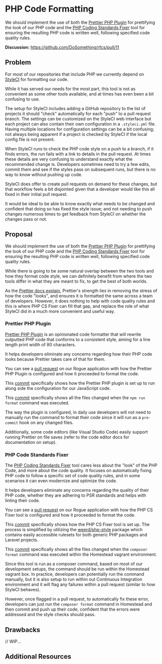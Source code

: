 # PHP Code Formatting

We should implement the use of both the [Prettier PHP Plugin](https://github.com/prettier/plugin-php) for prettifying the look of our PHP code and the [PHP Coding Standards Fixer](https://github.com/FriendsOfPHP/PHP-CS-Fixer) tool for ensuring the resulting PHP code is written well, following specified code quality rules.

**Discussion:** <https://github.com/DoSomething/rfcs/pull/11>

## Problem

For most of our repositories that include PHP we currently depend on [StyleCI](https://styleci.io) for formatting our code.

While it has served our needs for the most part, this tool is not as convenient as some other tools available, and at times has even been a bit confusing to use.

The setup for StyleCI includes adding a GitHub repository to the list of projects it should "check" automatically for each "push" to a pull request branch. The settings can be customized on the StyleCI web interface but each project can also contain their own configuration in a `.styleci.yml` file. Having multiple locations for configuration settings can be a bit confusing; not always being apparent if a project is checked by StyleCI if the local config file is not present.

When StyleCI runs to check the PHP code style on a push to a branch, if it finds errors, the run fails with a link to details in the pull request. At times these details are very confusing to understand exactly what the recommended change is. Developers sometimes need to try a few edits, commit them and see if the styles pass on subsequent runs, but there is no way to know without pushing up code.

StyleCI does offer to create pull requests on demand for these changes, but that workflow feels a bit disjointed given that a developer would like this all fixed in their initial pull request.

It would be ideal to be able to know exactly what needs to be changed and confident that doing so has fixed the style issue; and not needing to push changes numerous times to get feedback from StyleCI on whether the changes pass or not.

## Proposal

We should implement the use of both the [Prettier PHP Plugin](https://github.com/prettier/plugin-php) for prettifying the look of our PHP code and the [PHP Coding Standards Fixer](https://github.com/FriendsOfPHP/PHP-CS-Fixer) tool for ensuring the resulting PHP code is written well, following specified code quality rules.

While there is going to be some natural overlap between the two tools and how they format code style, we can definitely benefit from where the two tools differ in what they are meant to fix, to get the best of both worlds.

As the [Prettier docs explain](https://prettier.io/docs/en/comparison.html), Prettier's strength lies in removing the stress of how the code "looks", and ensures it is formatted the same across a team of developers. However, it does nothing to help with code quality rules and this is where PHP CS Fixer can fill that gap, and replace the role of what StyleCI did in a much more convenient and useful way.

### Prettier PHP Plugin

[Prettier PHP Plugin](https://github.com/prettier/plugin-php) is an opinionated code formatter that will rewrite outputted PHP code that conforms to a consistent style, aiming for a line length print width of 80 characters.

It helps developers eliminate any concerns regarding how their PHP code looks because Prettier takes care of that for them.

You can see a [pull request](https://github.com/DoSomething/rogue/pull/1094) on our Rogue application with how the Prettier PHP Plugin is configured and how it proceeded to format the code.

This [commit](https://github.com/DoSomething/rogue/pull/1094/commits/5e2a94b46168539a6346b6057efc2d915e444626) specifically shows how the Prettier PHP plugin is set up to run along side the configuration for our JavaScript code.

This [commit](https://github.com/DoSomething/rogue/pull/1094/commits/88a8ed7d2e5f8d3e13e93c4840b2d389cd331614) specifically shows all the files changed when the `npm run format` command was executed.

The way the plugin is configured, in daily use developers will not need to manually run the command to format their code since it will run as a `pre-commit` hook on any changed files.

Additionally, some code editors (like Visual Studio Code) easily support running Prettier on file saves (refer to the code editor docs for documentation on setup).

### PHP Code Standards Fixer

The [PHP Coding Standards Fixer](https://github.com/FriendsOfPHP/PHP-CS-Fixer) tool cares less about the "look" of the PHP Code, and more about the code quality. It focuses on automatically fixing PHP code to follow a specific set of code quality rules, and in some scenarios it can even modernize and optimize the code.

It helps developers eliminate any concerns regarding the quality of their PHP code, whether they are adhering to PSR standards and helps with linting their code.

You can see a [pull request](https://github.com/DoSomething/rogue/pull/1092) on our Rogue application with how the PHP CS Fixer tool is configured and how it proceeded to format the code.

This [commit](https://github.com/DoSomething/rogue/commit/eeca6efb6b29df01e13e816b7d051e872b8cd2f7) specifically shows how the PHP CS Fixer tool is set up. The process is simplified by utilizing the [weerd/php-style](https://github.com/weerd/php-style) package which contains easily accessible rulesets for both generic PHP packages and Laravel projects.

This [commit](https://github.com/DoSomething/rogue/pull/1092/commits/d48ec9a1a759941c49c5e687a80b639e9d808fed) specifically shows all the files changed when the `composer format` command was executed within the Homestead vagrant environment.

Since this tool is run as a composer command, based on most of our development setups, the command should be run within the Homestead vagrant box. In practice, developers can potentially run the command manually, but it is also setup to run within out Continuous Integration environment and it will flag any failures within a pull request (similar to how StyleCI behaves).

However, once flagged in a pull request, to automatically fix these error, developers can just run the `composer format` command in Homestead and then commit and push up their code, confident that the errors were addressed and the style checks should pass.

## Drawbacks

// WIP...

## Additional Resources
